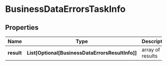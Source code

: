 # BusinessDataErrorsTaskInfo


## Properties

| Name | Type | Description | Notes |
|------------ | ------------- | ------------- | -------------|
**result** | **List[Optional[BusinessDataErrorsResultInfo]]** | array of results |[optional]|
